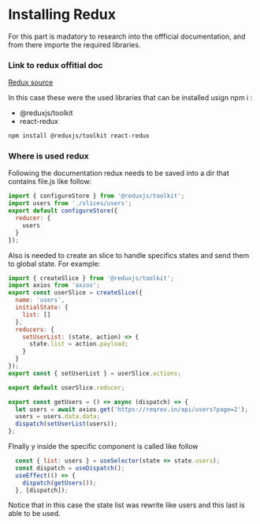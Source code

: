 # Installing Redux

For this part is madatory to research into the offficial documentation, and from there importe the required libraries.

### Link to redux offitial doc
[Redux source](https://redux-toolkit.js.org/tutorials/quick-start)

In this case these were the used libraries that can be installed usign npm i :

- @reduxjs/toolkit
- react-redux
  
```bash
npm install @reduxjs/toolkit react-redux
```

### Where is used redux

Following the documentation redux needs to be saved into a dir that contains file.js like follow:

```js
import { configureStore } from '@reduxjs/toolkit';
import users from './slices/users';
export default configureStore({
  reducer: {
    users
  }
});

```

Also is needed to create an slice to handle specifics states and send them to global state.
For example:

```js
import { createSlice } from '@reduxjs/toolkit';
import axios from 'axios';
export const userSlice = createSlice({
  name: 'users',
  initialState: {
    list: []
  },
  reducers: {
    setUserList: (state, action) => {
      state.list = action.payload;
    }
  }
});
export const { setUserList } = userSlice.actions;

export default userSlice.reducer;

export const getUsers = () => async (dispatch) => {
  let users = await axios.get('https://reqres.in/api/users?page=2');
  users = users.data.data;
  dispatch(setUserList(users));
};

```
FInally y inside the specific component is called like follow

```js
  const { list: users } = useSelector(state => state.users);
  const dispatch = useDispatch();
  useEffect(() => {
    dispatch(getUsers());
  }, [dispatch]);
```
Notice that in this case the state list was rewrite like users and this last is able to be used.

